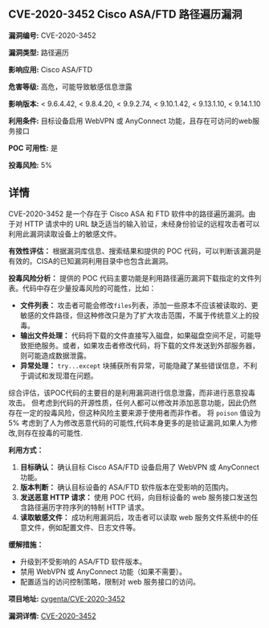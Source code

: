 ## CVE-2020-3452 Cisco ASA/FTD 路径遍历漏洞

**漏洞编号:** CVE-2020-3452

**漏洞类型:** 路径遍历

**影响应用:** Cisco ASA/FTD

**危害等级:** 高危，可能导致敏感信息泄露

**影响版本:** < 9.6.4.42, < 9.8.4.20, < 9.9.2.74, < 9.10.1.42, < 9.13.1.10, < 9.14.1.10

**利用条件:** 目标设备启用 WebVPN 或 AnyConnect 功能，且存在可访问的web服务接口

**POC 可用性:** 是

**投毒风险:** 5%

## 详情

CVE-2020-3452 是一个存在于 Cisco ASA 和 FTD 软件中的路径遍历漏洞。由于对 HTTP 请求中的 URL 缺乏适当的输入验证，未经身份验证的远程攻击者可以利用此漏洞读取设备上的敏感文件。

**有效性评估：**
根据漏洞库信息、搜索结果和提供的 POC 代码，可以判断该漏洞是有效的。CISA的已知漏洞利用目录中也包含此漏洞。

**投毒风险分析：**
提供的 POC 代码主要功能是利用路径遍历漏洞下载指定的文件列表。代码中存在少量投毒风险的可能性，比如：
*   **文件列表：** 攻击者可能会修改`files`列表，添加一些原本不应该被读取的、更敏感的文件路径，但这种修改只是为了扩大攻击范围，不属于传统意义上的投毒。
*   **输出文件处理：** 代码将下载的文件直接写入磁盘，如果磁盘空间不足，可能导致拒绝服务。或者，如果攻击者修改代码，将下载的文件发送到外部服务器，则可能造成数据泄露。
*   **异常处理：** `try...except` 块捕获所有异常，可能隐藏了某些错误信息，不利于调试和发现潜在问题。

综合评估，该POC代码的主要目的是利用漏洞进行信息泄露，而非进行恶意投毒攻击。 但考虑到代码的开源性质，任何人都可以修改并添加恶意功能，因此仍然存在一定的投毒风险，但这种风险主要来源于使用者而非作者。 将 `poison` 值设为 5% 考虑到了人为修改恶意代码的可能性,代码本身更多的是验证漏洞,如果人为修改,则存在投毒的可能性. 

**利用方式：**
1.  **目标确认：** 确认目标 Cisco ASA/FTD 设备启用了 WebVPN 或 AnyConnect 功能。
2.  **版本判断：** 确认目标设备的 ASA/FTD 软件版本在受影响的范围内。
3.  **发送恶意 HTTP 请求：** 使用 POC 代码，向目标设备的 web 服务接口发送包含路径遍历字符序列的特制 HTTP 请求。
4.  **读取敏感文件：** 成功利用漏洞后，攻击者可以读取 web 服务文件系统中的任意文件，例如配置文件、日志文件等。

**缓解措施：**
*   升级到不受影响的 ASA/FTD 软件版本。
*   禁用 WebVPN 或 AnyConnect 功能（如果不需要）。
*   配置适当的访问控制策略，限制对 web 服务接口的访问。

**项目地址:** [cygenta/CVE-2020-3452](https://github.com/cygenta/CVE-2020-3452)

**漏洞详情:** [CVE-2020-3452](https://nvd.nist.gov/vuln/detail/CVE-2020-3452)